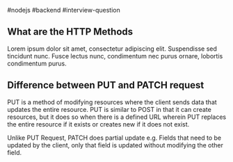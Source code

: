 #nodejs 
#backend 
#interview-question 

##  What are the HTTP Methods

Lorem ipsum dolor sit amet, consectetur adipiscing elit. Suspendisse sed tincidunt nunc. Fusce lectus nunc, condimentum nec purus ornare, lobortis condimentum purus.


## Difference between PUT and PATCH request

PUT is a method of modifying resources where the client sends data that updates the entire resource. PUT is similar to POST in that it can create resources, but it does so when there is a defined URL wherein PUT replaces the entire resource if it exists or creates new if it does not exist.

Unlike PUT Request, PATCH does partial update e.g. Fields that need to be updated by the client, only that field is updated without modifying the other field.